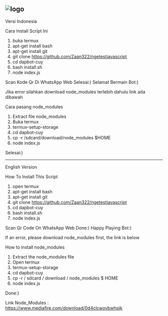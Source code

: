 ![logo](https://github.com/Zaan322/ngetestjavascript/blob/main/logo.jpg)
------------------------------------
Versi Indonesia

Cara Install Script Ini

1. buka termux
2. apt-get install bash
3. apt-get install git
3. git clone https://github.com/Zaan322/ngetestjavascript
4. cd dapbot-cuy
5. bash install.sh
6. node index.js

Scan Kode Qr Di WhatsApp Web
Selesai:)
Selamat Bermain Bot:)

Jika error silahkan download node_modules terlebih dahulu link ada dibawah

Cara pasang node_modules

1. Extract file node_modules
2. Buka termux
3. termux-setup-storage
4. cd dapbot-cuy
5. cp -r /sdcard/download/node_modules $HOME
6. node index.js

Selesai:)

------------------------------------
English Version

How To Install This Script

1. open termux
2. apt-get install bash
3. apt-get install git
3. git clone https://github.com/Zaan322/ngetestjavascript
4. cd dapbot-cuy
5. bash install.sh
6. node index.js

Scan Qr Code On WhatsApp Web
Done:)
Happy Playing Bot:)

If an error, please download node_modules first, the link is below

How to install node_modules

1. Extract the node_modules file
2. Open termux
3. termux-setup-storage
4. cd dapbot-cuy
5. cp -r / sdcard / download / node_modules $ HOME
6. node index.js

Done:)


Link Node_Modules : https://www.mediafire.com/download/0d4clcwovbwhpjk
